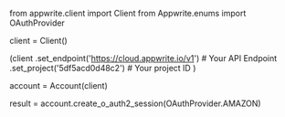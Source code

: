 from appwrite.client import Client
from Appwrite.enums import OAuthProvider

client = Client()

(client
  .set_endpoint('https://cloud.appwrite.io/v1') # Your API Endpoint
  .set_project('5df5acd0d48c2') # Your project ID
)

account = Account(client)

result = account.create_o_auth2_session(OAuthProvider.AMAZON)
